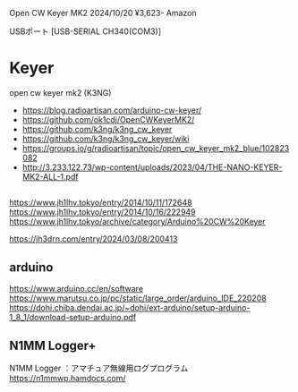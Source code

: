 
Open CW Keyer MK2 
2024/10/20 ¥3,623- Amazon

USBポート
[USB-SERIAL CH340(COM3)]


# Keyer

open cw keyer mk2 (K3NG)
- https://blog.radioartisan.com/arduino-cw-keyer/
- https://github.com/ok1cdj/OpenCWKeyerMK2/
- https://github.com/k3ng/k3ng_cw_keyer
- https://github.com/k3ng/k3ng_cw_keyer/wiki
- https://groups.io/g/radioartisan/topic/open_cw_keyer_mk2_blue/102823082
- http://3.233.122.73/wp-content/uploads/2023/04/THE-NANO-KEYER-MK2-ALL-1.pdf

## 
https://www.jh1lhv.tokyo/entry/2014/10/11/172648
https://www.jh1lhv.tokyo/entry/2014/10/16/222949
https://www.jh1lhv.tokyo/archive/category/Arduino%20CW%20Keyer

https://jh3drn.com/entry/2024/03/08/200413

## arduino
https://www.arduino.cc/en/software
https://www.marutsu.co.jp/pc/static/large_order/arduino_IDE_220208
https://dohi.chiba.dendai.ac.jp/~dohi/ext-arduino/setup-arduino-1_8_1/download-setup-arduino.pdf

## N1MM Logger+
N1MM Logger ：アマチュア無線用ログプログラム
https://n1mmwp.hamdocs.com/
 

